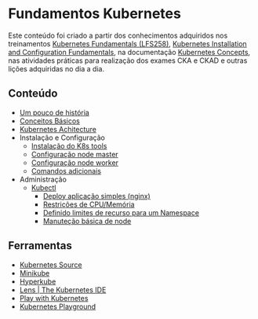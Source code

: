 # Fundamentos Kubernetes
Este conteúdo foi criado a partir dos conhecimentos adquiridos nos treinamentos [Kubernetes Fundamentals (LFS258)](https://training.linuxfoundation.org/training/kubernetes-fundamentals/), [Kubernetes Installation and Configuration Fundamentals](https://www.pluralsight.com/courses/kubernetes-installation-configuration-fundamentals), na documentação [Kubernetes Concepts](https://kubernetes.io/docs/concepts/), nas atividades práticas para realização dos exames CKA e CKAD e outras lições adquiridas no dia a dia.

## Conteúdo
* [Um pouco de história](/history.md)
* [Conceitos Básicos](/basics.md)
* [Kubernetes Achitecture](/achitecture.md)
* Instalação e Configuração
  * [Instalação do K8s tools](/install.md)
  * [Configuração node master](/master.md)
  * [Configuração node worker](/worker.md)
  * [Comandos adicionais](/commands-addons.md)
* Administração
  * [Kubectl](/kubectl.md)
    * [Deploy aplicação simples (nginx)](/deploy-simple-application.md)
    * [Restrições de CPU/Memória](/constraints-cpu-memory.md)
    * [Definido limites de recurso para um Namespace](/resource-limits-namespace.md)
    * [Manuteção básica de node](/basic-node-maintenance.md)

## Ferramentas
* [Kubernetes Source](/kubernetes.md)
* [Minikube](/minikube.md)
* [Hyperkube](/hyperkube.md)
* [Lens \| The Kubernetes IDE](https://github.com/lensapp/lens)
* [Play with Kubernetes](https://labs.play-with-k8s.com/)
* [Kubernetes Playground](https://www.katacoda.com/courses/kubernetes/playground)
